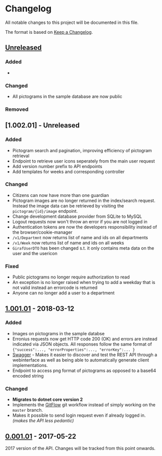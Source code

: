 # Changelog
All notable changes to this project will be documented in this file.

The format is based on [Keep a Changelog](http://keepachangelog.com/en/1.0.0/).

[//]: # ( ## [x.y.z] - yyyy-mm-dd)
[//]: # (Describe each version with the following sections: Added, Changed, Removed, Deprecated, Fixed, Security)

## [Unreleased]

### Added
- 

### Changed
- All pictograms in the sample database are now public

### Removed

## [1.002.01] - Unreleased
### Added
- Pictogram search and pagination, improving efficiency of pictogram retrieval
- Endpoint to retrieve user icons seperately from the main user request
- Add version number prefix to API endpoints
- Add templates for weeks and corresponding controller

### Changed
- Citizens can now have more than one guardian
- Pictogram images are no longer returned in the index/search request. Instead the image data can be retrieved by visiting the `pictogram/{id}/image` endpoint.
- Change development database provider from SQLite to MySQL
- Logout requests now won't throw an error if you are not logged in
- Authentication tokens are now the developers responsibility instead of the browser/cookie-manager
- `/v1/Departmnt` now returns list of name and ids on all departments
- `/v1/Week` now returns list of name and ids on all weeks
- `GirafUserDTO` has been changed s.t. it only contains meta data on the user and the usericon

### Fixed
- Public pictograms no longer require authorization to read
- An exception is no longer raised when trying to add a weekday that is not valid instead an errorcode is returned
- Anyone can no longer add a user to a department

## [1.001.01] - 2018-03-12
### Added
- Images on pictograms in the sample databse
- Erronius requests now get HTTP code 200 (OK) and errors are instead indicated via JSON objects.
  All responses follow the same format of `{"success":..., "errorProperties":..., "errorKey":... }`
- [Swagger](https://swagger.io/) - Makes it easier to discover and test the REST API through a webinterface as well as being 
  able to automatically generate client implementations.
- Endpoint to access png format of pictograms as opposed to a base64 encoded string

### Changed
- **Migrates to dotnet core version 2**
- Implements the [GitFlow](http://nvie.com/posts/a-successful-git-branching-model/) git workflow instead of simply working on the `master` branch.
- Makes it possible to send login request even if already logged in. *(makes the API less pedantic)*

## [0.001.01] - 2017-05-22
2017 version of the API.
Changes will be tracked from this point onwards.


[//]: # ( List of link specifications, wont be rendered )
[Unreleased]: http://git.giraf.cs.aau.dk/Giraf-Rest/web-api/compare/v1.001.01...develop
[1.001.01]: http://git.giraf.cs.aau.dk/Giraf-Rest/web-api/compare/v0.001.01...v1.001.01
[0.001.01]: http://git.giraf.cs.aau.dk/Giraf-Rest/web-api/compare/v0...v0.001.01
